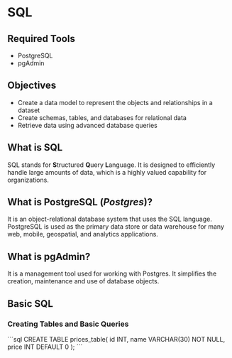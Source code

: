 # SQL

## Required Tools
- PostgreSQL
- pgAdmin

## Objectives
- Create a data model to represent the objects and relationships in a dataset
- Create schemas, tables, and databases for relational data
- Retrieve data using advanced database queries

## What is SQL
SQL stands for **S**tructured **Q**uery **L**anguage. It is designed to efficiently handle large amounts of data, which is a highly valued capability for organizations.

## What is PostgreSQL (*Postgres*)?
It is an object-relational database system that uses the SQL language. PostgreSQL is used as the primary data store or data warehouse for many web, mobile, geospatial, and analytics applications.

## What is pgAdmin?
It is a management tool used for working with Postgres. It simplifies the creation, maintenance and use of database objects.

## Basic SQL

### Creating Tables and Basic Queries

´´´sql
    CREATE TABLE prices_table(
        id INT,
        name VARCHAR(30) NOT NULL,
        price INT DEFAULT 0
    );
´´´



